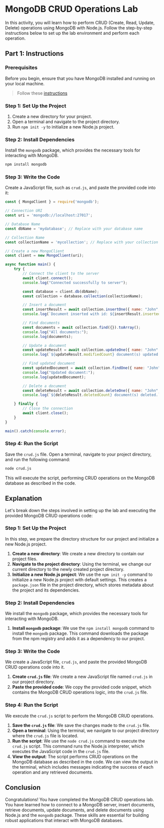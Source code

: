 # MongoDB CRUD Operations Lab

In this activity, you will learn how to perform CRUD (Create, Read, Update, Delete) operations using MongoDB with Node.js. Follow the step-by-step instructions below to set up the lab environment and perform each operation.

## Part 1: Instructions

### Prerequisites

Before you begin, ensure that you have MongoDB installed and running on your local machine.

> Follow these [instructions](./mongodb-install.md)

### Step 1: Set Up the Project

1. Create a new directory for your project.
2. Open a terminal and navigate to the project directory.
3. Run `npm init -y` to initialize a new Node.js project.

### Step 2: Install Dependencies

Install the `mongodb` package, which provides the necessary tools for interacting with MongoDB.

```bash
npm install mongodb
```

### Step 3: Write the Code

Create a JavaScript file, such as `crud.js`, and paste the provided code into it:

```javascript
const { MongoClient } = require('mongodb');

// Connection URI
const uri = 'mongodb://localhost:27017';

// Database Name
const dbName = 'mydatabase'; // Replace with your database name

// Collection Name
const collectionName = 'mycollection'; // Replace with your collection name

// Create a new MongoClient
const client = new MongoClient(uri);

async function main() {
    try {
        // Connect the client to the server
        await client.connect();
        console.log("Connected successfully to server");

        const database = client.db(dbName);
        const collection = database.collection(collectionName);

        // Insert a document
        const insertResult = await collection.insertOne({ name: "John", age: 30, city: "New York" });
        console.log(`Document inserted with id: ${insertResult.insertedId}`);

        // Find documents
        const documents = await collection.find({}).toArray();
        console.log("All documents:");
        console.log(documents);

        // Update a document
        const updateResult = await collection.updateOne({ name: "John" }, { $set: { age: 35 } });
        console.log(`${updateResult.modifiedCount} document(s) updated.`);

        // Find updated document
        const updatedDocument = await collection.findOne({ name: "John" });
        console.log("Updated document:");
        console.log(updatedDocument);

        // Delete a document
        const deleteResult = await collection.deleteOne({ name: "John" });
        console.log(`${deleteResult.deletedCount} document(s) deleted.`);

    } finally {
        // Close the connection
        await client.close();
    }
}

main().catch(console.error);
```

### Step 4: Run the Script

Save the `crud.js` file. Open a terminal, navigate to your project directory, and run the following command:

```bash
node crud.js
```

This will execute the script, performing CRUD operations on the MongoDB database as described in the code.


## Explanation

Let's break down the steps involved in setting up the lab and executing the provided MongoDB CRUD operations code:

### Step 1: Set Up the Project

In this step, we prepare the directory structure for our project and initialize a new Node.js project.

1. **Create a new directory**: We create a new directory to contain our project files.
2. **Navigate to the project directory**: Using the terminal, we change our current directory to the newly created project directory.
3. **Initialize a new Node.js project**: We use the `npm init -y` command to initialize a new Node.js project with default settings. This creates a `package.json` file in the project directory, which stores metadata about the project and its dependencies.

### Step 2: Install Dependencies

We install the `mongodb` package, which provides the necessary tools for interacting with MongoDB.

1. **Install `mongodb` package**: We use the `npm install mongodb` command to install the `mongodb` package. This command downloads the package from the npm registry and adds it as a dependency to our project.

### Step 3: Write the Code

We create a JavaScript file, `crud.js`, and paste the provided MongoDB CRUD operations code into it.

1. **Create `crud.js` file**: We create a new JavaScript file named `crud.js` in our project directory.
2. **Paste the provided code**: We copy the provided code snippet, which contains the MongoDB CRUD operations logic, into the `crud.js` file.

### Step 4: Run the Script

We execute the `crud.js` script to perform the MongoDB CRUD operations.

1. **Save the `crud.js` file**: We save the changes made to the `crud.js` file.
2. **Open a terminal**: Using the terminal, we navigate to our project directory where the `crud.js` file is located.
3. **Run the script**: We use the `node crud.js` command to execute the `crud.js` script. This command runs the Node.js interpreter, which executes the JavaScript code in the `crud.js` file.
4. **View the output**: The script performs CRUD operations on the MongoDB database as described in the code. We can view the output in the terminal, which includes messages indicating the success of each operation and any retrieved documents.

## Conclusion

Congratulations! You have completed the MongoDB CRUD operations lab. You have learned how to connect to a MongoDB server, insert documents, retrieve documents, update documents, and delete documents using Node.js and the `mongodb` package. These skills are essential for building robust applications that interact with MongoDB databases.